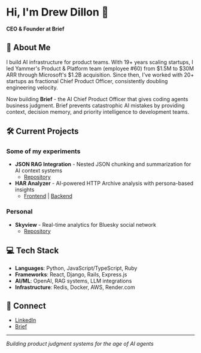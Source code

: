# Hi, I'm Drew Dillon 👋

**CEO & Founder at Brief**

## 🚀 About Me

I build AI infrastructure for product teams. With 19+ years scaling startups, I led Yammer's Product & Platform team (employee #60) from $1.5M to $30M ARR through Microsoft's $1.2B acquisition. Since then, I've worked with 20+ startups as fractional Chief Product Officer, consistently doubling engineering velocity.

Now building **Brief** - the AI Chief Product Officer that gives coding agents business judgment. Brief prevents catastrophic AI mistakes by providing context, decision memory, and priority intelligence to development teams.

## 🛠️ Current Projects

### Some of my experiments
* **JSON RAG Integration** - Nested JSON chunking and summarization for AI context systems
  * [Repository](https://github.com/Mocksi/json-rag)
* **HAR Analyzer** - AI-powered HTTP Archive analysis with persona-based insights
  * [Frontend](https://github.com/Mocksi/HarCensor) | [Backend](https://github.com/Mocksi/HarCensor-backend)

### Personal
* **Skyview** - Real-time analytics for Bluesky social network
  * [Repository](https://github.com/drewtang/skyview)

## 💻 Tech Stack

* **Languages**: Python, JavaScript/TypeScript, Ruby
* **Frameworks**: React, Django, Rails, Express.js
* **AI/ML**: OpenAI, RAG systems, LLM integrations
* **Infrastructure**: Redis, Docker, AWS, Render.com

## 🤝 Connect

* [LinkedIn](https://www.linkedin.com/in/drewdil/)
* [Brief](https://briefhq.ai)

---

*Building product judgment systems for the age of AI agents*
